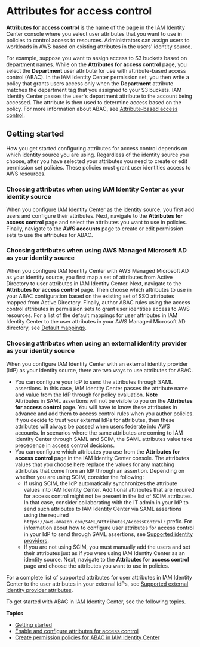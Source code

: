 # Attributes for access control<a name="attributesforaccesscontrol"></a>

**Attributes for access control** is the name of the page in the IAM Identity Center console where you select user attributes that you want to use in policies to control access to resources\. Administrators can assign users to workloads in AWS based on existing attributes in the users' identity source\.

For example, suppose you want to assign access to S3 buckets based on department names\. While on the **Attributes for access control** page, you select the **Department** user attribute for use with attribute\-based access control \(ABAC\)\. In the IAM Identity Center permission set, you then write a policy that grants users access only when the **Department** attribute matches the department tag that you assigned to your S3 buckets\. IAM Identity Center passes the user's department attribute to the account being accessed\. The attribute is then used to determine access based on the policy\. For more information about ABAC, see [Attribute\-based access control](abac.md)\. 

## Getting started<a name="abac-getting-started"></a>

How you get started configuring attributes for access control depends on which identity source you are using\. Regardless of the identity source you choose, after you have selected your attributes you need to create or edit permission set policies\. These policies must grant user identities access to AWS resources\. 

### Choosing attributes when using IAM Identity Center as your identity source<a name="abac-getting-started-sso"></a>

When you configure IAM Identity Center as the identity source, you first add users and configure their attributes\. Next, navigate to the **Attributes for access control** page and select the attributes you want to use in policies\. Finally, navigate to the **AWS accounts** page to create or edit permission sets to use the attributes for ABAC\.

### Choosing attributes when using AWS Managed Microsoft AD as your identity source<a name="abac-getting-started-ms-ad"></a>

When you configure IAM Identity Center with AWS Managed Microsoft AD as your identity source, you first map a set of attributes from Active Directory to user attributes in IAM Identity Center\. Next, navigate to the **Attributes for access control** page\. Then choose which attributes to use in your ABAC configuration based on the existing set of SSO attributes mapped from Active Directory\. Finally, author ABAC rules using the access control attributes in permission sets to grant user identities access to AWS resources\. For a list of the default mappings for user attributes in IAM Identity Center to the user attributes in your AWS Managed Microsoft AD directory, see [Default mappings](attributemappingsconcept.md#defaultattributemappings)\.

### Choosing attributes when using an external identity provider as your identity source<a name="abac-getting-started-idp"></a>

When you configure IAM Identity Center with an external identity provider \(IdP\) as your identity source, there are two ways to use attributes for ABAC\.
+ You can configure your IdP to send the attributes through SAML assertions\. In this case, IAM Identity Center passes the attribute name and value from the IdP through for policy evaluation\.
**Note**  
Attributes in SAML assertions will not be visible to you on the **Attributes for access control** page\. You will have to know these attributes in advance and add them to access control rules when you author policies\. If you decide to trust your external IdPs for attributes, then these attributes will always be passed when users federate into AWS accounts\. In scenarios where the same attributes are coming to IAM Identity Center through SAML and SCIM, the SAML attributes value take precedence in access control decisions\.
+ You can configure which attributes you use from the **Attributes for access control** page in the IAM Identity Center console\. The attributes values that you choose here replace the values for any matching attributes that come from an IdP through an assertion\. Depending on whether you are using SCIM, consider the following:
  + If using SCIM, the IdP automatically synchronizes the attribute values into IAM Identity Center\. Additional attributes that are required for access control might not be present in the list of SCIM attributes\. In that case, consider collaborating with the IT admin in your IdP to send such attributes to IAM Identity Center via SAML assertions using the required `https://aws.amazon.com/SAML/Attributes/AccessControl:` prefix\. For information about how to configure user attributes for access control in your IdP to send through SAML assertions, see [Supported identity providers](supported-idps.md)\.
  + If you are not using SCIM, you must manually add the users and set their attributes just as if you were using IAM Identity Center as an identity source\. Next, navigate to the **Attributes for access control** page and choose the attributes you want to use in policies\. 

For a complete list of supported attributes for user attributes in IAM Identity Center to the user attributes in your external IdPs, see [Supported external identity provider attributes](attributemappingsconcept.md#supportedidpattributes)\.

To get started with ABAC in IAM Identity Center, see the following topics\.

**Topics**
+ [Getting started](#abac-getting-started)
+ [Enable and configure attributes for access control](configure-abac.md)
+ [Create permission policies for ABAC in IAM Identity Center](configure-abac-policies.md)
